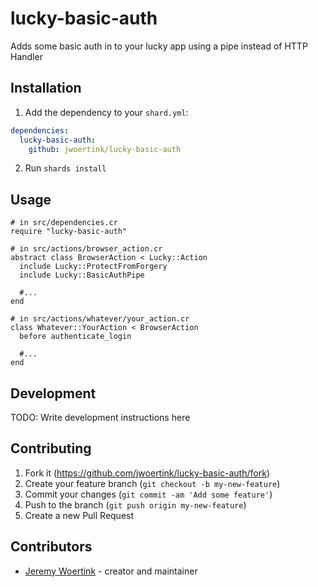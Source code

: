 # lucky-basic-auth

Adds some basic auth in to your lucky app using a pipe instead of HTTP Handler

## Installation

1. Add the dependency to your `shard.yml`:
```yaml
dependencies:
  lucky-basic-auth:
    github: jwoertink/lucky-basic-auth
```
2. Run `shards install`

## Usage

```crystal
# in src/dependencies.cr
require "lucky-basic-auth"
```

```crystal
# in src/actions/browser_action.cr
abstract class BrowserAction < Lucky::Action
  include Lucky::ProtectFromForgery
  include Lucky::BasicAuthPipe

  #...
end
```

```crystal
# in src/actions/whatever/your_action.cr
class Whatever::YourAction < BrowserAction
  before authenticate_login

  #...
end
```


## Development

TODO: Write development instructions here

## Contributing

1. Fork it (<https://github.com/jwoertink/lucky-basic-auth/fork>)
2. Create your feature branch (`git checkout -b my-new-feature`)
3. Commit your changes (`git commit -am 'Add some feature'`)
4. Push to the branch (`git push origin my-new-feature`)
5. Create a new Pull Request

## Contributors

- [Jeremy Woertink](https://github.com/jwoertink) - creator and maintainer

